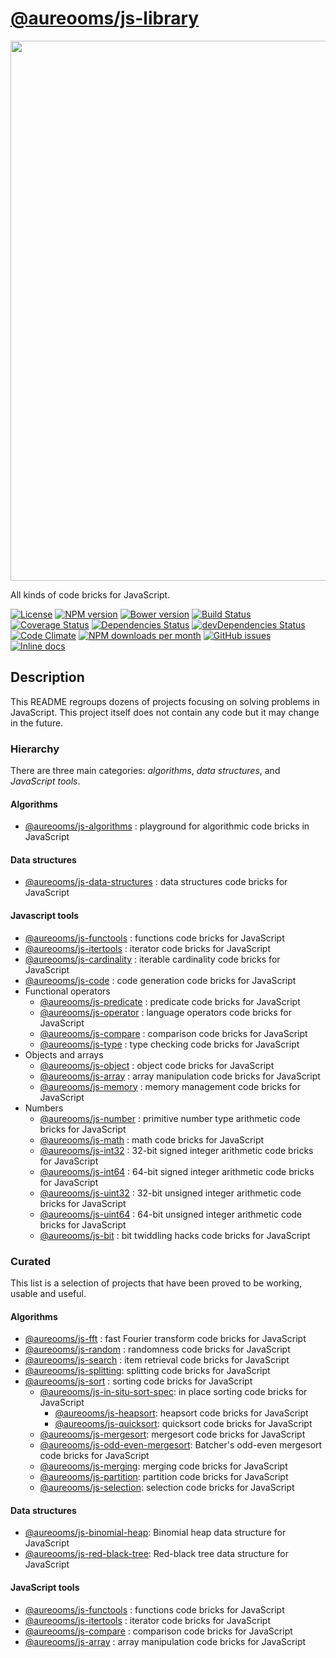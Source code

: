 [@aureooms/js-library](http://aureooms.github.io/js-library)
==

<img src="https://libraryofbabel.info/img/browsehex.gif" width="864">

All kinds of code bricks for JavaScript.

[![License](https://img.shields.io/github/license/aureooms/js-library.svg?style=flat)](https://raw.githubusercontent.com/aureooms/js-library/master/LICENSE)
[![NPM version](https://img.shields.io/npm/v/@aureooms/js-library.svg?style=flat)](https://www.npmjs.org/package/@aureooms/js-library)
[![Bower version](https://img.shields.io/bower/v/@aureooms/js-library.svg?style=flat)](http://bower.io/search/?q=@aureooms/js-library)
[![Build Status](https://img.shields.io/travis/aureooms/js-library.svg?style=flat)](https://travis-ci.org/aureooms/js-library)
[![Coverage Status](https://img.shields.io/coveralls/aureooms/js-library.svg?style=flat)](https://coveralls.io/r/aureooms/js-library)
[![Dependencies Status](https://img.shields.io/david/aureooms/js-library.svg?style=flat)](https://david-dm.org/aureooms/js-library#info=dependencies)
[![devDependencies Status](https://img.shields.io/david/dev/aureooms/js-library.svg?style=flat)](https://david-dm.org/aureooms/js-library#info=devDependencies)
[![Code Climate](https://img.shields.io/codeclimate/github/aureooms/js-library.svg?style=flat)](https://codeclimate.com/github/aureooms/js-library)
[![NPM downloads per month](https://img.shields.io/npm/dm/@aureooms/js-library.svg?style=flat)](https://www.npmjs.org/package/@aureooms/js-library)
[![GitHub issues](https://img.shields.io/github/issues/aureooms/js-library.svg?style=flat)](https://github.com/aureooms/js-library/issues)
[![Inline docs](http://inch-ci.org/github/aureooms/js-library.svg?branch=master&style=shields)](http://inch-ci.org/github/aureooms/js-library)

## Description

This README regroups dozens of projects focusing on solving problems in JavaScript. This project itself does not contain any code but it may change in the future.

### Hierarchy

There are three main categories: *algorithms*, *data structures*, and *JavaScript tools*.

#### Algorithms
- [@aureooms/js-algorithms](https://github.com/aureooms/js-algorithms) : playground for algorithmic code bricks in JavaScript

#### Data structures
- [@aureooms/js-data-structures](https://github.com/aureooms/js-data-structures) : data structures code bricks for JavaScript

#### Javascript tools
- [@aureooms/js-functools](https://github.com/aureooms/js-functools) : functions code bricks for JavaScript
- [@aureooms/js-itertools](https://github.com/aureooms/js-itertools) : iterator code bricks for JavaScript
- [@aureooms/js-cardinality](https://github.com/aureooms/js-cardinality) : iterable cardinality code bricks for JavaScript
- [@aureooms/js-code](https://github.com/aureooms/js-code) : code generation code bricks for JavaScript
- Functional operators
  - [@aureooms/js-predicate](https://github.com/aureooms/js-predicate) : predicate code bricks for JavaScript
  - [@aureooms/js-operator](https://github.com/aureooms/js-operator) : language operators code bricks for JavaScript
  - [@aureooms/js-compare](https://github.com/aureooms/js-compare) : comparison code bricks for JavaScript
  - [@aureooms/js-type](https://github.com/aureooms/js-type) : type checking code bricks for JavaScript
- Objects and arrays
  - [@aureooms/js-object](https://github.com/aureooms/js-object) : object code bricks for JavaScript
  - [@aureooms/js-array](https://github.com/aureooms/js-array) : array manipulation code bricks for JavaScript
  - [@aureooms/js-memory](https://github.com/aureooms/js-memory) : memory management code bricks for JavaScript
- Numbers
  - [@aureooms/js-number](https://github.com/aureooms/js-number) : primitive number type arithmetic code bricks for JavaScript
  - [@aureooms/js-math](https://github.com/aureooms/js-math) : math code bricks for JavaScript
  - [@aureooms/js-int32](https://github.com/aureooms/js-int32) : 32-bit signed integer arithmetic code bricks for JavaScript
  - [@aureooms/js-int64](https://github.com/aureooms/js-int64) : 64-bit signed integer arithmetic code bricks for JavaScript
  - [@aureooms/js-uint32](https://github.com/aureooms/js-uint32) : 32-bit unsigned integer arithmetic code bricks for JavaScript
  - [@aureooms/js-uint64](https://github.com/aureooms/js-uint64) : 64-bit unsigned integer arithmetic code bricks for JavaScript
  - [@aureooms/js-bit](https://github.com/aureooms/js-bit) : bit twiddling hacks code bricks for JavaScript

### Curated

This list is a selection of projects that have been proved to be working, usable and useful.

#### Algorithms
  - [@aureooms/js-fft](https://github.com/aureooms/js-fft) : fast Fourier transform code bricks for JavaScript
  - [@aureooms/js-random](https://github.com/aureooms/js-random) : randomness code bricks for JavaScript
  - [@aureooms/js-search](https://github.com/aureooms/js-search) : item retrieval code bricks for JavaScript
  - [@aureooms/js-splitting](https://github.com/aureooms/js-splitting): splitting code bricks for JavaScript
  - [@aureooms/js-sort](https://github.com/aureooms/js-sort) : sorting code bricks for JavaScript
    - [@aureooms/js-in-situ-sort-spec](https://github.com/aureooms/js-in-situ-sort-spec): in place sorting code bricks for JavaScript
      - [@aureooms/js-heapsort](https://github.com/aureooms/js-heapsort): heapsort code bricks for JavaScript
      - [@aureooms/js-quicksort](https://github.com/aureooms/js-quicksort): quicksort code bricks for JavaScript
    - [@aureooms/js-mergesort](https://github.com/aureooms/js-mergesort): mergesort code bricks for JavaScript
    - [@aureooms/js-odd-even-mergesort](https://github.com/aureooms/js-odd-even-mergesort): Batcher's odd-even mergesort code bricks for JavaScript
    - [@aureooms/js-merging](https://github.com/aureooms/js-merging): merging code bricks for JavaScript
    - [@aureooms/js-partition](https://github.com/aureooms/js-partition): partition code bricks for JavaScript
    - [@aureooms/js-selection](https://github.com/aureooms/js-selection): selection code bricks for JavaScript
      
#### Data structures
  - [@aureooms/js-binomial-heap](https://github.com/aureooms/js-binomial-heap): Binomial heap data structure for JavaScript
  - [@aureooms/js-red-black-tree](https://github.com/aureooms/js-red-black-tree): Red-black tree data structure for JavaScript
    
#### JavaScript tools
  - [@aureooms/js-functools](https://github.com/aureooms/js-functools) : functions code bricks for JavaScript
  - [@aureooms/js-itertools](https://github.com/aureooms/js-itertools) : iterator code bricks for JavaScript
  - [@aureooms/js-compare](https://github.com/aureooms/js-compare) : comparison code bricks for JavaScript
  - [@aureooms/js-array](https://github.com/aureooms/js-array) : array manipulation code bricks for JavaScript
